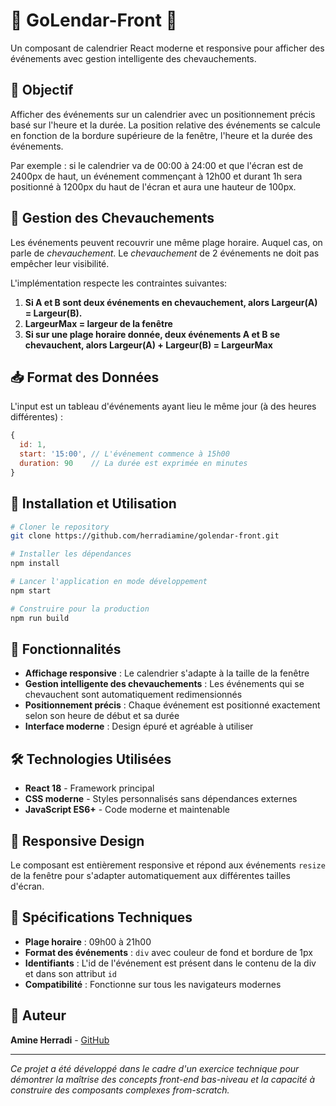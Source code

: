 # 📅 GoLendar-Front 📅 

Un composant de calendrier React moderne et responsive pour afficher des événements avec gestion intelligente des chevauchements.

## 🎯 Objectif

Afficher des événements sur un calendrier avec un positionnement précis basé sur l'heure et la durée. La position relative des événements se calcule en fonction de la bordure supérieure de la fenêtre, l'heure et la durée des événements.

Par exemple : si le calendrier va de 00:00 à 24:00 et que l'écran est de 2400px de haut, un événement commençant à 12h00 et durant 1h sera positionné à 1200px du haut de l'écran et aura une hauteur de 100px.

## 🔄 Gestion des Chevauchements

Les événements peuvent recouvrir une même plage horaire. Auquel cas, on parle de _chevauchement_. Le _chevauchement_ de 2 événements ne doit pas empêcher leur visibilité.

L'implémentation respecte les contraintes suivantes:

1. **Si A et B sont deux événements en chevauchement, alors Largeur(A) = Largeur(B).**
2. **LargeurMax = largeur de la fenêtre**
3. **Si sur une plage horaire donnée, deux événements A et B se chevauchent, alors Largeur(A) + Largeur(B) = LargeurMax**

## 📥 Format des Données

L'input est un tableau d'événements ayant lieu le même jour (à des heures différentes) :

```javascript
{
  id: 1,
  start: '15:00', // L'événement commence à 15h00
  duration: 90    // La durée est exprimée en minutes
}
```

## 🚀 Installation et Utilisation

```bash
# Cloner le repository
git clone https://github.com/herradiamine/golendar-front.git

# Installer les dépendances
npm install

# Lancer l'application en mode développement
npm start

# Construire pour la production
npm run build
```

## 🎨 Fonctionnalités

- **Affichage responsive** : Le calendrier s'adapte à la taille de la fenêtre
- **Gestion intelligente des chevauchements** : Les événements qui se chevauchent sont automatiquement redimensionnés
- **Positionnement précis** : Chaque événement est positionné exactement selon son heure de début et sa durée
- **Interface moderne** : Design épuré et agréable à utiliser

## 🛠️ Technologies Utilisées

- **React 18** - Framework principal
- **CSS moderne** - Styles personnalisés sans dépendances externes
- **JavaScript ES6+** - Code moderne et maintenable

## 📱 Responsive Design

Le composant est entièrement responsive et répond aux événements `resize` de la fenêtre pour s'adapter automatiquement aux différentes tailles d'écran.

## 🎯 Spécifications Techniques

- **Plage horaire** : 09h00 à 21h00
- **Format des événements** : `div` avec couleur de fond et bordure de 1px
- **Identifiants** : L'id de l'événement est présent dans le contenu de la div et dans son attribut `id`
- **Compatibilité** : Fonctionne sur tous les navigateurs modernes

## 📝 Auteur

**Amine Herradi** - [GitHub](https://github.com/herradiamine)

---

*Ce projet a été développé dans le cadre d'un exercice technique pour démontrer la maîtrise des concepts front-end bas-niveau et la capacité à construire des composants complexes from-scratch.*

